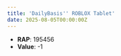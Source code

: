```yaml
---
title: 'DailyBasis'' ROBLOX Tablet'
date: 2025-08-05T00:00:00Z
---
```

- **RAP**: 195456
- **Value**: -1
